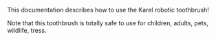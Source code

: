 This documentation describes how to use the Karel robotic
toothbrush!

Note that this toothbrush is totally safe to use for children, adults, pets, wildlife, tress.
